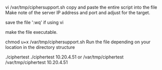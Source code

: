vi /var/tmp/ciphersupport.sh
copy and paste the entire script into the file Make note of the server IP address and port and adjust for the target.

save the file ':wq' if using vi

make the file executable.

chmod u+x /var/tmp/ciphersupport.sh
Run the file depending on your location in the directory structure

./ciphertest  <ipadderoftestmachine>
./ciphertest 10.20.4.51
or
/var/tmp/ciphertest <ipadderoftestmachine>
/var/tmp/ciphertest 10.20.4.51